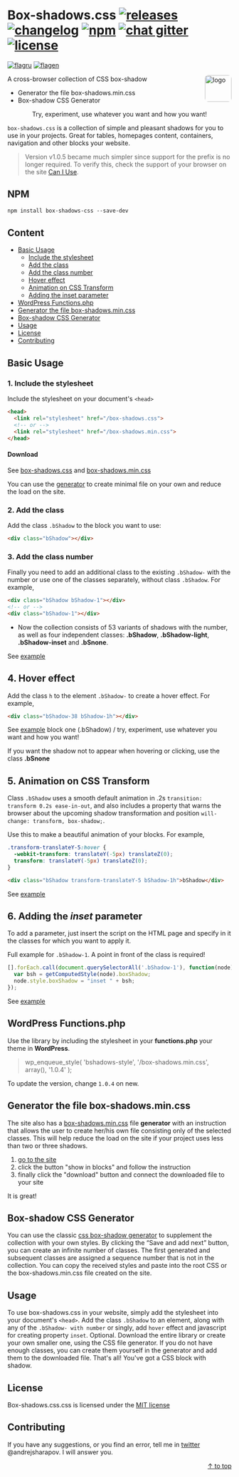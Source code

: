 # Box-shadows.css [![releases](https://madeas.ru/img/git/release05.svg)](https://github.com/madeas/box-shadows.css/releases) [![changelog](https://madeas.ru/img/git/changelog.svg)](/CHANGELOG.md) [![npm](https://madeas.ru/img/git/npm051.svg)](https://www.npmjs.com/package/box-shadows-css) [![chat gitter](https://madeas.ru/img/git/gitter_im.svg)](https://gitter.im/andrejsharapov/box-shadows.css) [![license](https://madeas.ru/img/git/license.svg)](/LICENSE)

[![flagru][flagru]][readmeru] [![flagen][flagen]][readmeen]

<a href="https://github.com/madeas/box-shadows.css"><img src="https://madeas.github.io/bs_logo.svg?raw=true" alt="logo" width="60" height="60" style="border-radius:8px" data-canonical-src="https://madeas.github.io/bs_logo.svg" align="right"></a>

A cross-browser collection of CSS box-shadow

+ Generator the file box-shadows.min.css  
+ Box-shadow CSS Generator  

<p align="center">Try, experiment, use whatever you want and how you want!</p>

`box-shadows.css` is a collection of simple and pleasant shadows for you to use in your projects. Great for tables, homepages content, containers, navigation and other blocks your website.

> Version v1.0.5 became much simpler since support for the prefix is no longer required. To verify this, check the support of your browser on the site [Can I Use][caniuse].

## NPM

```html
npm install box-shadows-css --save-dev
```

## Content

+ [Basic Usage](#basic-usage)
  + [Include the stylesheet](#1-include-the-stylesheet)
  + [Add the class](#2-add-the-class)
  + [Add the class number](#3-add-the-class-number)
  + [Hover effect](#4-hover-effect)
  + [Animation on CSS Transform](#5-animation-on-css-transform)
  + [Adding the inset parameter](#6-adding-the-inset-parameter)
+ [WordPress Functions.php](#wordpress-functionsphp)
+ [Generator the file box-shadows.min.css](#generator-the-file-box-shadowsmincss)
+ [Box-shadow CSS Generator](#box-shadow-css-generator)
+ [Usage](#usage)
+ [License](#license)
+ [Contributing](#contributing)

## Basic Usage

### 1. Include the stylesheet

Include the stylesheet on your document's `<head>`

```html
<head>
  <link rel="stylesheet" href="/box-shadows.css">
  <!-- or -->
  <link rel="stylesheet" href="/box-shadows.min.css">
</head>
```

#### Download

See [box-shadows.css][link1] and [box-shadows.min.css][link2]

You can use the [generator][link7] to create minimal file on your own and reduce the load on the site.

### 2. Add the class

Add the class `.bShadow` to the block you want to use:

```html
<div class="bShadow"></div>
```

### 3. Add the class number

Finally you need to add an additional class to the existing `.bShadow-` with the number or use one of the classes separately, without class `.bShadow`. For example,

```html
<div class="bShadow bShadow-1"></div>
<!-- or -->
<div class="bShadow-1"></div>
```

+ Now the collection consists of 53 variants of shadows with the number, as well as four independent classes: **.bShadow**, **.bShadow-light**, **.bShadow-inset** and **.bSnone**.

See [example][link3]

## 4. Hover effect

Add the class `h` to the element `.bShadow-` to create a hover effect.
For example,

```html
<div class="bShadow-38 bShadow-1h"></div>
```

See [example][link4] block one (.bShadow) / try, experiment, use whatever you want and how you want!

If you want the shadow not to appear when hovering or clicking, use the class **.bSnone**

## 5. Animation on CSS Transform

Class `.bShadow` uses a smooth default animation in .2s `transition: transform 0.2s ease-in-out`, and also includes a property that warns the browser about the upcoming shadow transformation and position `will-change: transform, box-shadow;`.

Use this to make a beautiful animation of your blocks. For example,

```css
.transform-translateY-5:hover {
  -webkit-transform: translateY(-5px) translateZ(0);
  transform: translateY(-5px) translateZ(0);
}
```

```html
<div class="bShadow transform-translateY-5 bShadow-1h">bShadow</div>
```

See [example][link5]

## 6. Adding the *inset* parameter

To add a parameter, just insert the script on the HTML page and specify in it the classes for which you want to apply it.

Full example for `.bShadow-1`. A point in front of the class is required!

```JavaScript
[].forEach.call(document.querySelectorAll('.bShadow-1'), function(node) {
  var bsh = getComputedStyle(node).boxShadow;
  node.style.boxShadow = "inset " + bsh;
});
```

 See [example][link6]

## WordPress Functions.php

Use the library by including the stylesheet in your **functions.php** your theme in **WordPress**.

> wp_enqueue_style( 'bshadows-style', '/box-shadows.min.css', array(), '1.0.4'  );

To update the version, change `1.0.4` on new.

## Generator the file box-shadows.min.css

The site also has a [box-shadows.min.css][link10] file **generator** with an instruction that allows the user to create her/his own file consisting only of the selected classes. This will help reduce the load on the site if your project uses less than two or three shadows.

  1. [go to the site][link10]
  2. сlick the button "show in blocks" and follow the instruction
  3. finally click the "download" button and connect the downloaded file to your site

It is great!

## Box-shadow CSS Generator

You can use the classic [css box-shadow generator][link9] to supplement the collection with your own styles. By clicking the “Save and add next” button, you can create an infinite number of classes. The first generated and subsequent classes are assigned a sequence number that is not in the collection. You can copy the received styles and paste into the root CSS or the box-shadows.min.css file created on the site.

## Usage

To use box-shadows.css in your website, simply add the stylesheet into your document's `<head>`. Add the class `.bShadow` to an element, along with any of the `.bShadow- with number` or singly, add `hover` effect and javascript for creating property `inset`. Optional. Download the entire library or create your own smaller one, using the CSS file generator. If you do not have enough classes, you can create them yourself in the generator and add them to the downloaded file. That's all! You've got a CSS block with shadow.

## License

Box-shadows.css.css is licensed under the [MIT license](http://opensource.org/licenses/MIT)

## Contributing

If you have any suggestions, or you find an error, tell me in [twitter][link8] @andrejsharapov. I will answer you.

<p align="right"><a href="#content">↑ to top</a></p>

[link1]: https://github.com/madeas/box-shadows.css/blob/master/box-shadows.css?raw=true "box-shadows.css"
[link2]: https://github.com/madeas/box-shadows.css/blob/master/box-shadows.min.css?raw=true "box-shadows.min.css"
[link3]: https://madeas.github.io/box-shadows "all blocks with box-shadow"
[link4]: https://jsfiddle.net/madeas/c9oydmb3/show/ "hover effect"
[link5]: https://jsfiddle.net/madeas/c9oydmb3/1/show/ "animation"
[link6]: https://jsfiddle.net/madeas/c9oydmb3/2/show/ "inset javascript"
[link7]: #generator-the-file-box-shadowsmincss "generator min.css"
[link8]: https://twitter.com/andrejsharapov "twitter"
[link9]: https://madeas.github.io/box-shadows#generator-css-box-shadow "Generator CSS Box-shadow"
[link10]: https://madeas.github.io/box-shadows#create-file-min-css "Create the file.min.css"

[readmeru]: https://github.com/madeas/box-shadows.css/blob/master/lang/ru/README.md "Ru"
[flagru]: https://madeas.github.io/src/ru.png

[readmeen]: https://github.com/madeas/box-shadows.css/blob/master/README.md "En"
[flagen]: https://madeas.github.io/src/en.png
[caniuse]: https://caniuse.com/#search=box-shadow
